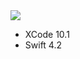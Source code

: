 <img src="https://pythonchannel.com/media/github/swift-simple-draw-sample-demo-image.jpg">

+ XCode 10.1
+ Swift 4.2

